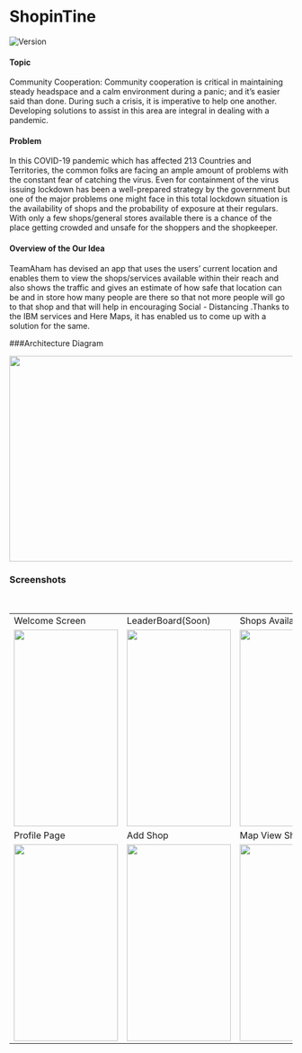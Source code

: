 # ShopinTine

![Version](https://img.shields.io/badge/Version-0.0.1-green?style=for-the-badge)

#### Topic
Community Cooperation: Community cooperation is critical in maintaining steady headspace and a calm environment during a panic; and it’s easier said than done. During such a crisis, it is imperative to help one another. Developing solutions to assist in this area are integral in dealing with a pandemic.

#### Problem 
In this COVID-19 pandemic which has affected 213 Countries and Territories, the common folks are facing an ample amount of problems with the constant fear of catching the virus. Even for containment of the virus issuing lockdown has been a well-prepared strategy by the government but one of the major problems one might face in this total lockdown situation is the availability of shops and the probability of exposure at their regulars. With only a few shops/general stores available there is a chance of the place getting crowded and unsafe for the shoppers and the shopkeeper.

#### Overview of the Our Idea

TeamAham has devised an app that uses the users’ current location and enables them to view the shops/services available within their reach and also shows the traffic and gives an estimate of how safe that location can be and in store how many people are there so that not more people will go to that shop and that will help in encouraging Social - Distancing .Thanks to the IBM services and Here Maps, it has enabled us to come up with a solution for the same. 


###Architecture Diagram

<img src="https://github.com/hpnightowl/ShopinTine/blob/master/screens/photo_2020-05-20_20-57-23.jpg?raw=true" width=553 height=366>


### Screenshots 

<table>
  <tr>
    <td>Welcome Screen</td>
    <td>LeaderBoard(Soon)</td>
    <td>Shops Available</td>
    <td>Search Shops</td>
  <tr>
    <td><img src="https://github.com/hpnightowl/ShopinTine/blob/master/screens/photo_2020-05-20_20-57-23.jpg?raw=true" width=185 height=350></td>
   <td><img src="https://github.com/hpnightowl/ShopinTine/blob/master/screens/photo_2020-05-20_20-57-22.jpg?raw=true" width=185 height=350></td>
<td><img src="https://github.com/hpnightowl/ShopinTine/blob/master/screens/photo_2020-05-20_20-57-21.jpg?raw=true" width=185 height=350></td>
<td><img src="https://github.com/hpnightowl/ShopinTine/blob/master/screens/photo_2020-05-20_20-57-19.jpg?raw=true" width=185 height=350></td>
    </tr>
      </tr>
    <tr> 
    <td>Profile Page</td>
    <td>Add Shop</td>
    <td>Map View Shop Locator</td>
    <td>Assistant</td> 
  </tr>
  <tr>
<td><img src="https://github.com/hpnightowl/ShopinTine/blob/master/screens/photo_2020-05-20_20-57-18.jpg?raw=true" width=185 height=350></td>
<td><img src="https://github.com/hpnightowl/ShopinTine/blob/master/screens/photo_2020-05-20_20-57-16.jpg?raw=true" width=185 height=350></td>
<td><img src="https://github.com/hpnightowl/ShopinTine/blob/master/screens/photo_2020-05-20_20-58-28.jpg?raw=true" width=185 height=350></td>
<td><img src="https://github.com/hpnightowl/ShopinTine/blob/master/screens/photo_2020-05-20_21-03-10.jpg?raw=true" width=185 height=350></td>
  </tr><br/>
 </table>
